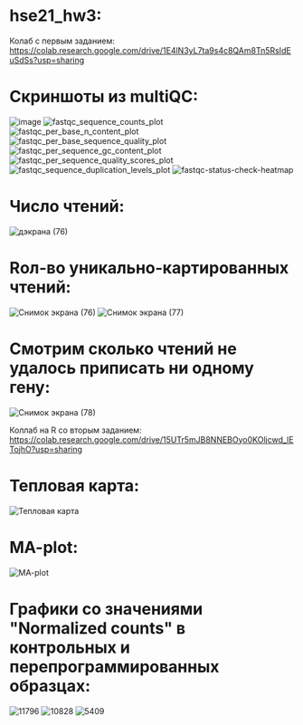 # hse21_hw3: 

Колаб с первым заданием: https://colab.research.google.com/drive/1E4lN3yL7ta9s4c8QAm8Tn5RsIdEuSdSs?usp=sharing

# Cкриншоты из multiQC:

 ![image](https://user-images.githubusercontent.com/56909634/144647464-7786d213-708d-43d0-bf07-10a82a6a0b7d.png)
 ![fastqc_sequence_counts_plot](https://user-images.githubusercontent.com/56909634/144648174-f6897968-3f9a-4099-abcf-0bc9669c967e.png)
![fastqc_per_base_n_content_plot](https://user-images.githubusercontent.com/56909634/144648242-4d0762b2-bcba-4c48-be52-e74589fdcaa2.png)
![fastqc_per_base_sequence_quality_plot](https://user-images.githubusercontent.com/56909634/144648264-289519c7-f4f1-42e8-8e4f-39247c76ccb6.png)
![fastqc_per_sequence_gc_content_plot](https://user-images.githubusercontent.com/56909634/144648282-d8d260a9-9ade-48d7-9c94-104732170e78.png)
![fastqc_per_sequence_quality_scores_plot](https://user-images.githubusercontent.com/56909634/144648298-413cb035-a8d6-4e57-9d67-0eff28d35693.png)
![fastqc_sequence_duplication_levels_plot](https://user-images.githubusercontent.com/56909634/144648319-a19d5e76-7b27-479f-904c-22a392c3b3e4.png)
![fastqc-status-check-heatmap](https://user-images.githubusercontent.com/56909634/144648428-5b1258c6-6cda-4116-af59-03b0cf7575bb.png)

# Число чтений:
![дэкрана (76)](https://user-images.githubusercontent.com/56909634/144666366-7e45b3c6-1191-4eb3-8a19-d8aba095d102.png)

# Rол-во уникально-картированных чтений:
![Снимок экрана (76)](https://user-images.githubusercontent.com/56909634/144666436-b3e8f906-817a-467e-a3d6-5dec562ed614.png)
![Снимок экрана (77)](https://user-images.githubusercontent.com/56909634/144666455-11195915-9f3e-4a8f-af39-2559ba0a823d.png)

# Смотрим сколько чтений не удалось приписать ни одному гену:
![Снимок экрана (78)](https://user-images.githubusercontent.com/56909634/144666484-4e2ca9d6-1258-4f36-9cfa-9956af7577e2.png)

Коллаб на R со вторым заданием: https://colab.research.google.com/drive/15UTr5mJB8NNEBOyo0KOljcwd_lETojhO?usp=sharing
# Тепловая карта:
![Тепловая карта](https://user-images.githubusercontent.com/56909634/144648990-ed288f97-29d6-4a11-b6cf-d9f58ad69ab2.png)

# MA-plot:
![MA-plot](https://user-images.githubusercontent.com/56909634/144649041-21d1a259-953f-41e9-8d27-c1ba2032c15b.png)

# Графики со значениями "Normalized counts" в контрольных и перепрограммированных образцах:
![11796](https://user-images.githubusercontent.com/56909634/144649128-4211be61-1f69-4562-ba1f-cc5aa09a82fb.png)
![10828](https://user-images.githubusercontent.com/56909634/144649149-68be1670-27f6-4d30-a9a6-d01c599403f9.png)
![5409](https://user-images.githubusercontent.com/56909634/144649166-0cc3bf50-4d09-4519-aa9b-fb27881922e8.png)









